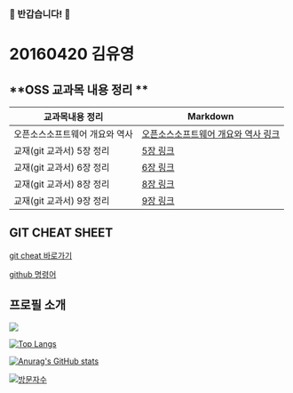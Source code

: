 ### 🥳 반갑습니다! 🥳

# 20160420 김유영
##  **OSS 교과목 내용 정리 **
  
| 교과목내용 정리  | Markdown |
| -------- | -------- |
| 오픈소스소프트웨어 개요와 역사 |  [오픈소스소프트웨어 개요와 역사 링크 ](https://github.com/robotos1/TeamProject/blob/bda0486fa702f531276ec3980eba956396618c63/history.md) |
| 교재(git 교과서) 5장 정리 | [5장 링크 ](https://github.com/robotos1/TeamProject/blob/bda0486fa702f531276ec3980eba956396618c63/git%20%EA%B5%90%EA%B3%BC%EC%84%9C%205%EC%9E%A5%20%EC%A0%95%EB%A6%AC.md) |
| 교재(git 교과서) 6장 정리 | [6장 링크](https://github.com/robotos1/TeamProject/blob/bda0486fa702f531276ec3980eba956396618c63/git%20%EA%B5%90%EA%B3%BC%EC%84%9C%206%EC%9E%A5%20%EC%A0%95%EB%A6%AC.md) |
| 교재(git 교과서) 8장 정리 | [8장 링크](https://github.com/robotos1/TeamProject/blob/bda0486fa702f531276ec3980eba956396618c63/git%20%EA%B5%90%EA%B3%BC%EC%84%9C%208%EC%9E%A5%20%EC%A0%95%EB%A6%AC.md) |  
| 교재(git 교과서) 9장 정리 | [9장 링크](https://github.com/robotos1/TeamProject/blob/bda0486fa702f531276ec3980eba956396618c63/git%20%EA%B5%90%EA%B3%BC%EC%84%9C%209%EC%9E%A5%20%EC%A0%95%EB%A6%AC.md) |

## GIT CHEAT SHEET   
[git cheat 바로가기 ](https://github.com/kimyouyoung1/-/blob/main/GIT-cheatsheet.md)


[github  명령어 ](https://github.com/kimyouyoung1/-/blob/main/%EA%B9%83%ED%97%88%EB%B8%8C%EC%9D%98%20%EB%AA%85%EB%A0%B9%EC%96%B4%20%EC%A0%95%EB%A6%AC%20.md)

## 프로필 소개 

  <img src="http://mazandi.herokuapp.com/api?handle={kimyouyoung1}&theme=warm"/>
  
  
  [![Top Langs](https://github-readme-stats.vercel.app/api/top-langs/?username=kimyouyoung1)](https://github.com/kimyouyoung1/github-readme-stats)

[![Anurag's GitHub stats](https://github-readme-stats.vercel.app/api?username=kimyouyoung1)](https://github.com/kimyouyoung1/github-readme-stats)




[![방문자수](https://hits.seeyoufarm.com/api/count/incr/badge.svg?url=https%3A%2F%2Fgithub.com%2Fkimyouyoung1%2Fhit-counter&count_bg=%2379C83D&title_bg=%23555555&icon=&icon_color=%23E7E7E7&title=hits&edge_flat=false)](https://hits.seeyoufarm.com)
